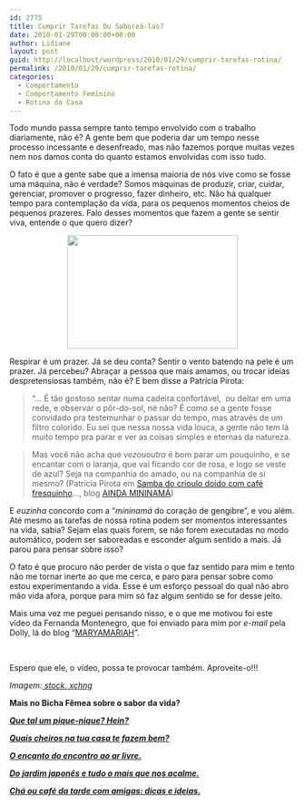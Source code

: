 ```yaml
---
id: 2775
title: Cumprir Tarefas Ou Saboreá-las?
date: 2010-01-29T00:00:00+00:00
author: Lidiane
layout: post
guid: http://localhost/wordpress/2010/01/29/cumprir-tarefas-rotina/
permalink: /2010/01/29/cumprir-tarefas-rotina/
categories:
  - Comportamento
  - Comportamento Feminino
  - Rotina da Casa
---
```

Todo mundo passa sempre tanto tempo envolvido com o trabalho diariamente, não é? A gente bem que poderia dar um tempo nesse processo incessante e desenfreado, mas não fazemos porque muitas vezes nem nos damos conta do quanto estamos envolvidas com isso tudo.

<!--more-->

O fato é que a gente sabe que a imensa maioria de nós vive como se fosse uma máquina, não é verdade? Somos máquinas de produzir, criar, cuidar, gerenciar, promover o progresso, fazer dinheiro, etc. Não há qualquer tempo para contemplação da vida, para os pequenos momentos cheios de pequenos prazeres. Falo desses momentos que fazem a gente se sentir viva, entende o que quero dizer?

<p style="text-align: center;">
  <a href="http://www.trololodemulher.com.br/blog/wp-content/uploads/2010/07/relogio-e-rotina.jpg"><img class="size-medium wp-image-4963 aligncenter" title="relógio e rotina" src="http://www.trololodemulher.com.br/blog/wp-content/uploads/2010/07/relogio-e-rotina-300x200.jpg" alt="" width="300" height="200" /></a>
</p>

Respirar é um prazer. Já se deu conta? Sentir o vento batendo na pele é um prazer. Já percebeu? Abraçar a pessoa que mais amamos, ou trocar ideias despretensiosas também, não é? E bem disse a Patrícia Pirota:

> “… É tão gostoso sentar numa cadeira confortável,  ou deitar em uma rede, e observar o pôr-do-sol, né não? É como se a gente fosse convidado pra testemunhar o passar do tempo, mas através de um filtro colorido. Eu sei que nessa nossa vida louca, a gente não tem lá muito tempo pra parar e ver as coisas simples e eternas da natureza.

> Mas você não acha que _vezououtra_ é bom parar um pouquinho, e se encantar com o laranja, que vai ficando cor de rosa, e logo se veste de azul? Seja na companhia do amado, ou na companhia de si mesmo? (Patrícia Pirota em <a href="http://patriciapirota.blogspot.com/2009/10/samba-do-crioulo-doido-com-cafe.html" target="_blank">Samba do crioulo doido com café fresquinho</a>…, blog <a href="http://patriciapirota.blogspot.com/" target="_blank">AINDA MININAMÁ</a>)

E _euzinha_ concordo com a “_mininamá_ do coração de gengibre”, e vou além. Até mesmo as tarefas de nossa rotina podem ser momentos interessantes na vida, sabia? Sejam elas quais forem, se não forem executadas no modo automático, podem ser saboreadas e esconder algum sentido a mais. Já parou para pensar sobre isso?

O fato é que procuro não perder de vista o que faz sentido para mim e tento não me tornar inerte ao que me cerca, e paro para pensar sobre como estou experimentando a vida. Esse é um esforço pessoal do qual não abro mão vida afora, porque para mim só faz algum sentido se for desse jeito.

Mais uma vez me peguei pensando nisso, e o que me motivou foi este vídeo da Fernanda Montenegro, que foi enviado para mim por _e-mail_ pela Dolly, lá do blog “<a href="http://www.maryamariah.blogspot.com/" target="_blank">MARYAMARIAH</a>”.

<div id="scid:5737277B-5D6D-4f48-ABFC-DD9C333F4C5D:b084192b-5f26-40ff-aaba-449e65d56aa7" class="wlWriterEditableSmartContent" style="margin: 0px auto; width: 425px; display: block; float: none; padding: 0px;">
  <div>
  </div>
</div>

 

Espero que ele, o vídeo, possa te provocar também. Aproveite-o!!!

_Imagem:_<a href="http://www.sxc.hu/" target="_blank"><em> stock. xchng</em></a>

**Mais no Bicha Fêmea sobre o sabor da vida?**

**_<a href="http://www.trololodemulher.com.br/2009/02/01/piquenique/" target="_self">Que tal um pique-nique? Hein?</a>_**

**_<a href="http://www.trololodemulher.com.br/2009/03/11/cheiros/" target="_self">Quais cheiros na tua casa te fazem bem?</a>_**

**_<a href="http://www.trololodemulher.com.br/2009/04/06/refeicao-ao-ar-livre/" target="_self">O encanto do encontro ao ar livre.</a>_**

**_<a href="http://www.trololodemulher.com.br/2009/05/22/jardim-japones/" target="_self">Do jardim japonês e tudo o mais que nos acalme.</a>_**

**_<a href="http://www.trololodemulher.com.br/2010/07/12/cha-cafe-da-tarde/" target="_self">Chá ou café da tarde com amigas: dicas e ideias.</a>_**